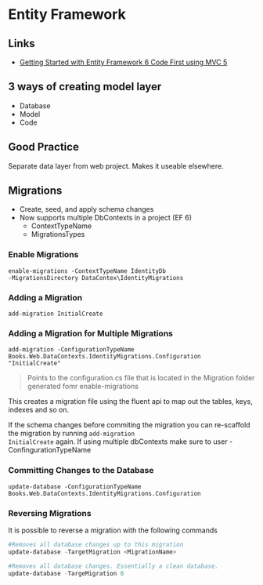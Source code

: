 # Entity Framework

## Links 
- [Getting Started with Entity Framework 6 Code First using MVC 5](https://docs.microsoft.com/en-us/aspnet/mvc/overview/getting-started/getting-started-with-ef-using-mvc/creating-an-entity-framework-data-model-for-an-asp-net-mvc-application)

## 3 ways of creating model layer
- Database
- Model
- Code

## Good Practice
Separate data layer from web project. Makes it useable elsewhere.

## Migrations
- Create, seed, and apply schema changes
- Now supports multiple DbContexts in a project (EF 6)
    - ContextTypeName
    - MigrationsTypes

### Enable Migrations
<code>enable-migrations -ContextTypeName IdentityDb -MigrationsDirectory DataContex\IdentityMigrations</code>

### Adding a Migration
<code>add-migration InitialCreate</code>

### Adding a Migration for Multiple Migrations
<code>add-migration -ConfigurationTypeName Books.Web.DataContexts.IdentityMigrations.Configuration "InitialCreate"</code>
> Points to the configuration.cs file that is located in the Migration folder generated fomr enable-migrations

This creates a migration file using the fluent api to map out the tables, keys, indexes and so on.

If the schema changes before commiting the migration you can re-scaffold the migration by running <code>add-migration InitialCreate</code> again.
If using multiple dbContexts make sure to user -ConfingurationTypeName

### Committing Changes to the Database
<code>update-database -ConfigurationTypeName Books.Web.DataContexts.IdentityMigrations.Configuration</code>

### Reversing Migrations
It is possible to reverse a migration with the following commands
```powershell
#Removes all database changes up to this migration
update-database -TargetMigration <MigrationName> 

#Removes all database changes. Essentially a clean database.
update-database -TargeMigration 0 
```

